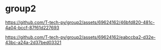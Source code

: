 # group2

https://github.com/T-tech-py/group2/assets/69624162/46bfd820-481c-4a04-bccf-87f61d227693



https://github.com/T-tech-py/group2/assets/69624162/eabccba2-d32e-43bc-a24a-2d37bed03321

